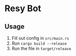 # Resy Bot

## Usage
1. Fill out config in `src/main.rs`
2. Run `cargo build --release`
3. Run the file in `target/release`
